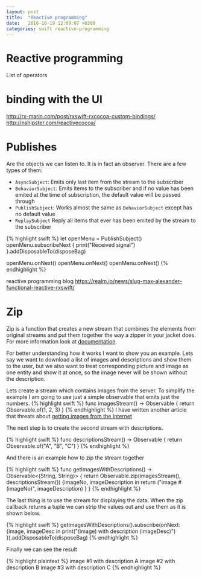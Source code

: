 ```yaml
---
layout: post
title:  "Reactive programming"
date:   2016-10-19 12:09:07 +0200
categories: swift reactive-programming
---
```


# Reactive programming

List of operators

# binding with the UI
http://rx-marin.com/post/rxswift-rxcocoa-custom-bindings/
http://nshipster.com/reactivecocoa/

# Publishes
Are the objects we can listen to. It is in fact an observer. There are a few types of them:
* `AsyncSubject`: Emits only last item from the stream to the subscriber
* `BehaviorSubject`: Emits items to the subscriber and if no value has been emited at the time of subscription, the default value will be passed through
* `PublishSubject`: Works almost the same as `BehaviorSubject` except has no default value
* `ReplaySubject` Reply all items that ever has been emited by the stream to the subscriber

{% highlight swift %}
let openMenu = PublishSubject<Void>()
openMenu.subscribeNext {
    print("Received signal")
}.addDisposableTo(disposeBag)

openMenu.onNext()
openMenu.onNext()
openMenu.onNext()
{% endhighlight %}

reactive programming blog
https://realm.io/news/slug-max-alexander-functional-reactive-rxswift/


# Zip
Zip is a function that creates a new stream that combines the elements from original streams and put them together the way a zipper in your jacket does. For more information look at [documentation](http://reactivex.io/documentation/operators/zip.html).

For better understanding how it works I want to show you an example. Lets say we want to download a list of images and descriptions and show them to the user, but we also want to treat corresponding picture and image as one entity and show it at once, so the image never will be shown without the description.

Lets create a stream which contains images from the server. To simplify the example I am going to use just a simple observable that emits just the numbers. 
{% highlight swift %}
func imagesStream() -> Observable<Int> {
    return Observable.of(1, 2, 3)
}
{% endhighlight %}
I have written another article that threats about [getting images from the Internet](/swift/cache/)

The next step is to create the second stream with descriptions.

{% highlight swift %}
func descriptionsStream() -> Observable<String> {
    return Observable.of("A", "B", "C")
}
{% endhighlight %}

And there is an example how to zip the stream together

{% highlight swift %}
func getImagesWithDescriptions() -> Observable<(String, String)> {
    return Observable.zip(imagesStream(), descriptionsStream()) {imageNo, imageDescription in
        return ("image #\(imageNo)", imageDescription)
    }
}
{% endhighlight %}

The last thing is to use the stream for displaying the data. When the zip callback returns a tuple we can strip the values out and use them as it is shown below. 

{% highlight swift %}
getImagesWithDescriptions().subscribe(onNext: {image, imageDesc in
    print("\(image) with description \(imageDesc)")
}).addDisposableTo(disposeBag)
{% endhighlight %}

Finally we can see the result 

{% highlight plaintext %}
image #1 with description A
image #2 with description B
image #3 with description C
{% endhighlight %}
